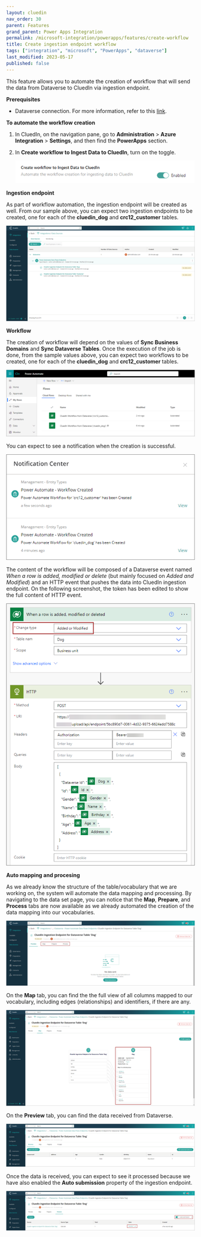 ```yaml
---
layout: cluedin
nav_order: 30
parent: Features
grand_parent: Power Apps Integration
permalink: /microsoft-integration/powerapps/features/create-workflow
title: Create ingestion endpoint workflow
tags: ["integration", "microsoft", "PowerApps", "dataverse"]
last_modified: 2023-05-17
published: false
---
```


This feature allows you to automate the creation of workflow that will send the data from Dataverse to CluedIn via ingestion endpoint.

**Prerequisites**

- Dataverse connection. For more information, refer to this [link](/microsoft-integration/powerapps/setup-credentials).

**To automate the workflow creation**

1. In CluedIn, on the navigation pane, go to **Administration** > **Azure Integration** > **Settings**, and then find the **PowerApps** section.

1. In **Create workflow to Ingest Data to CluedIn**, turn on the toggle.

    ![Create workflow to Ingest Data to CluedIn](../images/create-workflow-to-ingest-data-setting.png)

**Ingestion endpoint**

As part of workflow automation, the ingestion endpoint will be created as well. From our sample above, you can expect two ingestion endpoints to be created, one for each of the **cluedin_dog** and **crc12_customer** tables.
    
![Power Automate Workflow Ingestion Endpoint](../images/power-automate-workflow-ingestion-endpoint.png)

**Workflow**

The creation of workflow will depend on the values of **Sync Business Domains** and **Sync Dataverse Tables**. Once the execution of the job is done, from the sample values above, you can expect two workflows to be created, one for each of the **cluedin_dog** and **crc12_customer** tables.

![Power Automate Workflows](../images/power-automate-workflows.png)

You can expect to see a notification when the creation is successful.

![Power Automate Workflow Notification](../images/power-automate-workflow-notification.png)

The content of the workflow will be composed of a Dataverse event named _When a row is added, modified or delete_ (but mainly focused on _Added and Modified_) and an HTTP event that pushes the data into CluedIn ingestion endpoint. On the following screenshot, the token has been edited to show the full content of HTTP event.

![Power Automate Workflow Content](../images/power-automate-workflow-content.png)

**Auto mapping and procesing**
    
As we already know the structure of the table/vocabulary that we are working on, the system will automate the data mapping and processing. By navigating to the data set page, you can notice that the **Map**, **Prepare**, and **Process** tabs are now available as we already automated the creation of the data mapping into our vocabularies.

![Auto Mapping](../images/ingestion-endpoint-automapping-01.png)

On the **Map** tab, you can find the the full view of all columns mapped to our vocabulary, including edges (relationships) and identifiers, if there are any.

![Auto Mapping](../images/ingestion-endpoint-automapping-02.png)

On the **Preview** tab, you can find the data received from Dataverse.

![Ingestion Endpoint Preview](../images/ingestion-endpoint-preview.png)

Once the data is received, you can expect to see it processed because we have also enabled the **Auto submission** property of the ingestion endpoint.

![Auto Processing](../images/ingestion-endpoint-auto-submission.png)